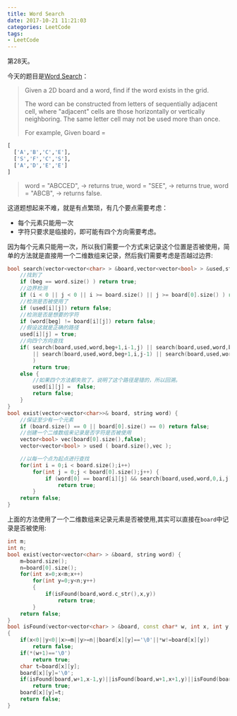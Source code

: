 ```yaml
---
title: Word Search
date: 2017-10-21 11:21:03
categories: LeetCode
tags:
- LeetCode
---
```


第28天。

今天的题目是[Word Search](https://leetcode.com/problems/word-search/description/)：

> Given a 2D board and a word, find if the word exists in the grid.
>
> The word can be constructed from letters of sequentially adjacent cell, where "adjacent" cells are those horizontally or vertically neighboring. The same letter cell may not be used more than once.
>
> For example,
> Given board =

```python
[
  ['A','B','C','E'],
  ['S','F','C','S'],
  ['A','D','E','E']
]
```

> word = "ABCCED", -> returns true,
> word = "SEE", -> returns true,
> word = "ABCB", -> returns false.

这道题想起来不难，就是有点繁琐，有几个要点需要考虑：

* 每个元素只能用一次
* 字符只要求是临接的，即可能有四个方向需要考虑。


因为每个元素只能用一次，所以我们需要一个方式来记录这个位置是否被使用，简单的方法就是直接用一个二维数组来记录，然后我们需要考虑是否越过边界:

```c++
bool search(vector<vector<char> > &board,vector<vector<bool> > &used,string &word,int beg,int i,int j) {
    //找到了
    if (beg == word.size() ) return true;
    //边界检测
    if (i < 0 || j < 0 || i >= board.size() || j >= board[0].size() ) return false;
    //检测是否被使用了
    if (used[i][j]) return false;
    //检测是否是想要的字符
    if (word[beg] != board[i][j]) return false;
    //假设这就是正确的路径
    used[i][j] = true;
    //向四个方向查找
    if( search(board,used,word,beg+1,i-1,j) || search(board,used,word,beg+1,i+1,j)
        || search(board,used,word,beg+1,i,j-1) || search(board,used,word,beg+1,i,j+1)
        )
        return true;
    else {
        //如果四个方法都失败了，说明了这个路径是错的，所以回溯。
        used[i][j] =  false;
        return false;
    }
}
bool exist(vector<vector<char>>& board, string word) {
    //保证至少有一个元素
    if (board.size() == 0 || board[0].size() == 0) return false;
    //创建一个二维数组来记录是否字符是否被使用
    vector<bool> vec(board[0].size(),false);
    vector<vector<bool> > used ( board.size(),vec );

    //以每一个点为起点进行查找
    for(int i = 0;i < board.size();i++)
        for(int j = 0;j < board[0].size();j++) {
            if (word[0] == board[i][j] && search(board,used,word,0,i,j))
                return true;
        }
    return false;
}
```

上面的方法使用了一个二维数组来记录元素是否被使用,其实可以直接在`board`中记录是否被使用:

```c++
int m;
int n;
bool exist(vector<vector<char> > &board, string word) {
    m=board.size();
    n=board[0].size();
    for(int x=0;x<m;x++)
        for(int y=0;y<n;y++)
        {
            if(isFound(board,word.c_str(),x,y))
                return true;
        }
    return false;
}
bool isFound(vector<vector<char> > &board, const char* w, int x, int y)
{
    if(x<0||y<0||x>=m||y>=n||board[x][y]=='\0'||*w!=board[x][y])
        return false;
    if(*(w+1)=='\0')
        return true;
    char t=board[x][y];
    board[x][y]='\0';
    if(isFound(board,w+1,x-1,y)||isFound(board,w+1,x+1,y)||isFound(board,w+1,x,y-1)||isFound(board,w+1,x,y+1))
        return true; 
    board[x][y]=t;
    return false;
}
```